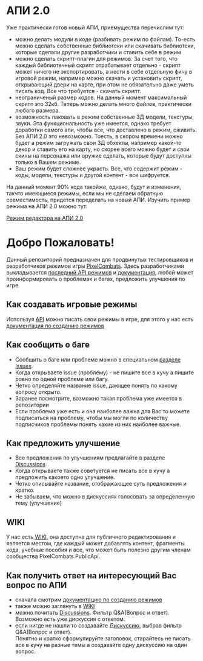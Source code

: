 # АПИ 2.0
Уже практически готов новый АПИ, приемущества перечислим тут:
* можно делать модули в коде (разбивать режим по файлам). То-есть можно сделать собственные библиотеки или скачивать библиотеки, которые сделали другие разработчики и ставить себе в режим
* можно сделать скрипт-плагин для режимов. За счет того, что каждый библиотечный скрипт отрабатывает отдельно - скрипт может ничего не экспортировать, а нести в себе отдельную фичу в игровой режим, например можно скачать и установить скрипт, открывающий двери на карте, при этом не обязательно даже уметь писать код. Все что требуется - скачать скрипт.
* неограниченый размер кодов. На данный момент максимальный скрипт это 32кб. Теперь можно делать много файлов, практически любого размера.
* возможность паковать в режим собственные 3Д модели, текстуры, звуки. Эта функциональность уже имеется, однако требует доработки самого апи, чтобы все, что доставлено в режим, оживить. Без АПИ 2.0 это невозможно. Тоесть, в скором времени можно будет а режим загружать свои 3Д обхекты, например какой-то декор и ставить его на карту, но скорее всего можно будет и свои скины на персонажа или оружие сделать, которые будут доступны только в Вашем режиме.
* Ваш режим будет сложнее украсть. Все, что содержит режим - коды, модели, текстуры и другой контент - все шифруется.
  
На данный момент 90% кода такойже, однако, будут и изменения, такчто имеющиеся режимы, если мы не сделаем обратную совместимость, придется переделать на новый АПИ.
Изучить пример режима на АПИ 2.0 можно тут:

[Режим редактора на АПИ 2.0](https://vk.com/away.php?to=https%3A%2F%2Fgithub.com%2Fkkohno%2FPixelCombats.GameModes.Editor%2Ftree%2FAPI-2.0&cc_key=)
# Добро Пожаловать!
Данный репозиторий предназначен для продвинутых тестировщиков и разработчиков режимов игры [PixelCombats](https://play.google.com/store/apps/details?id=com.pixel.gun.combats). Здесь разработчиками выкладывается [последний API режимов](https://github.com/Sokol-Games-GmbH/PixelCombats.PublicApi/tree/main/Api) и [документация](docs/doc.md), любой может проинформировать о проблемах и багах, предложить улучшения по игре.
## Как создавать игровые режимы
Используя [API](https://github.com/Sokol-Games-GmbH/PixelCombats.PublicApi/tree/main/Api) можно писать свои режимы в игре, для этого у нас есть [документация по созданию режимов](docs/doc.md)
## Как сообщить о баге
- Сообщить о баге или проблеме можно в специальном [разделе Issues](https://github.com/Sokol-Games-GmbH/PixelCombats.PublicApi/issues).
- Когда открываете issue (проблему) - не пишите все в кучу а пишите ровно по одной проблеме или багу.
- Четко определяйте название issue, дающее понять по какому вопросу открыто.
- Заранее посмотрите, возможно такая проблема уже имеется в репозитории
- Если проблема уже есть и она наиболее важна для Вас то можете подписаться на проблему, чтобы мы могли по количеству подписчиков проблемы понять какие из них наиболее важные.
## Как предложить улучшение
- Все предложения по улучшениям предлагайте в разделе [Discussions](https://github.com/Sokol-Games-GmbH/PixelCombats.PublicApi/discussions).
- Когда открываете также советуется не писать все в кучу а предложить какоето одно улучшение.
- Четко описывайте название, отображающее суть предложения и кратко.
- Не забываем, что можно в дискуссиях голосовать за определенную тему (улучшение)
## WIKI
У нас есть [WIKI](https://github.com/Sokol-Games-GmbH/PixelCombats.PublicApi/wiki), она доступна для публичного редактирования и является местом, где каждый может добавлять контент, фрагменты кода, учебные пособия и все, что может быть полезно другим членам сообщества PixelCombats.PublicApi.
## Как получить ответ на интересующий Вас вопрос по АПИ
- сначала смотрим [документацию по созданию режимов](docs/doc.md)
- также можно заглянуть в [WIKI](https://github.com/Sokol-Games-GmbH/PixelCombats.PublicApi/wiki)
- можно почитать [Discussions](https://github.com/Sokol-Games-GmbH/PixelCombats.PublicApi/discussions). Фильтр Q&A(Вопрос и ответ). Возможно есть уже дискуссия с ответом.
- если нигде не нашли то создавайте [Дискуссию](https://github.com/Sokol-Games-GmbH/PixelCombats.PublicApi/discussions), выбрав фильтр Q&A(Вопрос и ответ).
  <br>Понятно и кратко сформулируйте заголовок, старайтесь не писать все в кучу на разные темы а создавайте одну дискуссию на один вопрос.
